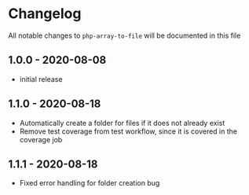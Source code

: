 # Changelog

All notable changes to `php-array-to-file` will be documented in this file

## 1.0.0 - 2020-08-08

- initial release

## 1.1.0 - 2020-08-18

- Automatically create a folder for files if it does not already exist
- Remove test coverage from test workflow, since it is covered in the coverage job

## 1.1.1 - 2020-08-18

- Fixed error handling for folder creation bug